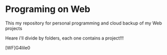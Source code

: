 # Programing on Web

This my repository for personal programming and cloud backup of my Web projects 

Heare i'll divide by folders, each one contains a project!!! 


[WF]G4lile0
